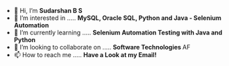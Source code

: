 - 👋 Hi, I’m  <strong> Sudarshan B S </strong>
- 👀 I’m interested in ..... <strong> MySQL, Oracle SQL, Python and Java - Selenium Automation </strong>
- 🌱 I’m currently learning ..... <strong> Selenium Automation Testing with Java and Python </strong>
- 💞️ I’m looking to collaborate on ..... <strong> Software Technologies </strong> AF
- 📫 How to reach me ..... <strong> Have a Look at my Email! </strong>

<!---
sudarshanbs/sudarshanbs is a ✨ special ✨ repository because its `README.md` (this file) appears on your GitHub profile.
You can click the Preview link to take a look at your changes.
--->
